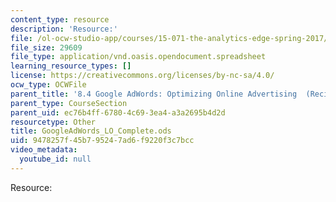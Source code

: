 ```yaml
---
content_type: resource
description: 'Resource:'
file: /ol-ocw-studio-app/courses/15-071-the-analytics-edge-spring-2017/9478257f45b795247ad6f9220f3c7bcc_GoogleAdWords_LO_Complete.ods
file_size: 29609
file_type: application/vnd.oasis.opendocument.spreadsheet
learning_resource_types: []
license: https://creativecommons.org/licenses/by-nc-sa/4.0/
ocw_type: OCWFile
parent_title: '8.4 Google AdWords: Optimizing Online Advertising  (Recitation)'
parent_type: CourseSection
parent_uid: ec76b4ff-6780-4c69-3ea4-a3a2695b4d2d
resourcetype: Other
title: GoogleAdWords_LO_Complete.ods
uid: 9478257f-45b7-9524-7ad6-f9220f3c7bcc
video_metadata:
  youtube_id: null
---
```

Resource: